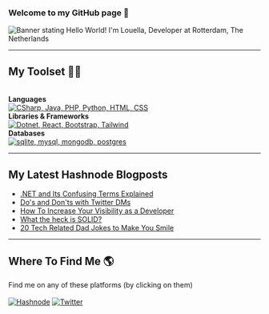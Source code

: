 ### Welcome to my GitHub page 👋

<img src="https://github.com/louelladev/louelladev/blob/main/banner_github.png?raw=true" alt="Banner stating Hello World! I'm Louella, Developer at Rotterdam, The Netherlands">

----

## My Toolset :woman_technologist:
<br><strong>Languages</strong><br>
[![CSharp, Java, PHP, Python, HTML, CSS](https://skillicons.dev/icons?i=cs,java,php,py)](https://skillicons.dev)
<br><strong>Libraries & Frameworks</strong><br>
[![Dotnet, React, Bootstrap, Tailwind](https://skillicons.dev/icons?i=dotnet,react,bootstrap,tailwind)](https://skillicons.dev)
<br><strong>Databases</strong><br>
[![sqlite, mysql, mongodb, postgres](https://skillicons.dev/icons?i=sqlite,mysql,mongodb,postgres)](https://skillicons.dev)

---

## My Latest Hashnode Blogposts
 <!-- BLOG-POST-LIST:START -->
- [.NET and Its Confusing Terms Explained](https://lovelacecoding.hashnode.dev/net-and-its-confusing-terms-explained)
- [Do&#39;s and Don&#39;ts with Twitter DMs](https://lovelacecoding.hashnode.dev/dos-and-donts-with-twitter-dms)
- [How To Increase Your Visibility as a Developer](https://lovelacecoding.hashnode.dev/how-to-increase-your-visibility-as-a-developer)
- [What the heck is SOLID?](https://lovelacecoding.hashnode.dev/what-the-heck-is-solid)
- [20 Tech Related Dad Jokes to Make You Smile](https://lovelacecoding.hashnode.dev/20-tech-related-dad-jokes-to-make-you-smile)
<!-- BLOG-POST-LIST:END -->
 
---

## Where To Find Me :earth_americas:
Find me on any of these platforms (by clicking on them) <br><br>
[![Hashnode](https://img.shields.io/badge/Hashnode-2962FF?style=for-the-badge&logo=hashnode&logoColor=white)](https://hashnode.com/@lovelacecoding) 
[![Twitter](https://img.shields.io/twitter/follow/lovelacecoding?logo=twitter&style=for-the-badge)](https://twitter.com/lovelacecoding)

